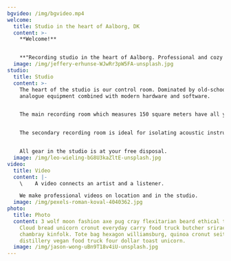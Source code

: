 ```yaml
---
bgvideo: /img/bgvideo.mp4
welcome:
  title: Studio in the heart of Aalborg, DK
  content: >-
    **Welcome!**


    **"Recording studio in the heart of Aalborg. Professional and cozy setting. We always have fresh coffee brewing."**
  image: /img/jeffery-erhunse-WJwRr3pW5FA-unsplash.jpg
studio:
  title: Studio
  content: >-
    The heart of the studio is our control room. Dominated by old-school
    analogue equipment combined with modern hardware and software. 


    The main recording room which measures 150 square meters have all your heart might desire including old Vox and Fender amplifiers as well as our 1896 Steinway & Sons B211 grand piano.


    The secondary recording room is ideal for isolating acoustic instruments or vocals during full band recording sessions. 


    All gear in the studio is at your free disposal.
  image: /img/leo-wieling-bG8U3kaZltE-unsplash.jpg
video:
  title: Video
  content: |-
    \    A video connects an artist and a listener.

    We make professional videos on location and in the studio.
  image: /img/pexels-roman-koval-4040362.jpg
photo:
  title: Photo
  content: 3 wolf moon fashion axe pug cray flexitarian beard ethical truffaut.
    Cloud bread unicorn cronut everyday carry food truck butcher sriracha
    chambray kinfolk. Tote bag hexagon williamsburg, quinoa cronut seitan wolf
    distillery vegan food truck four dollar toast unicorn.
  image: /img/jason-wong-uBn9T18v4iU-unsplash.jpg
---
```

